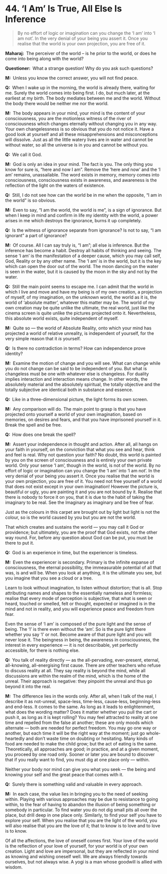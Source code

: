 # 44. ‘I Am’ Is True, All Else Is Inference

>By no effort of logic or imagination can you change the ‘I am’ into ‘I am not’. 
In the very denial of your being you assert it. 
Once you realise that the world is your own projection, you are free of it.

**Maharaj:**&ensp;The perceiver of the world – is he prior to the world, or does he come into being along with the world?

**Questioner:**&ensp;What a strange question! 
Why do you ask such questions?

**M:**&ensp;Unless you know the correct answer, you will not find peace.

**Q:**&ensp;When I wake up in the morning, the world is already there, waiting for me. 
Surely the world comes into being first. 
I do, but much later, at the earliest at my birth. 
The body mediates between me and the world. 
Without the body there would be neither me nor the world.

**M:**&ensp;The body appears in your mind, your mind is the content of your consciousness, you are the motionless witness of the river of consciousness which changes eternally without changing you in any way. 
Your own changelessness is so obvious that you do not notice it. 
Have a good look at yourself and all these misapprehensions and misconceptions will dissolve. 
Just as all the little watery lives are in water and cannot be without water, so all the universe is in you and cannot be without you.

**Q:**&ensp;We call it God.

**M:**&ensp;God is only an idea in your mind. 
The fact is you. 
The only thing you know for sure is, “here and now I am”. 
Remove the ‘here and now’ and the ‘I am’ remains, unassailable. 
The word exists in memory, memory comes into consciousness, consciousness exists in awareness, and awareness is the reflection of the light on the waters of existence.

**Q:**&ensp;Still, I do not see how can the world be in me when the opposite, “I am in the world” is so obvious.

**M:**&ensp;Even to say, “I am the world, the world is me”, is a sign of ignorance. 
But when I keep in mind and confirm in life my identity with the world, a power arises in me which destroys the ignorance, burns it up completely.

**Q:**&ensp;Is the witness of ignorance separate from ignorance? 
Is not to say, “I am ignorant” a part of ignorance?

**M:**&ensp;Of course. 
All I can say truly is, “I am”; all else is inference. 
But the inference has become a habit. 
Destroy all habits of thinking and seeing. 
The sense ‘I am’ is the manifestation of a deeper cause, which you may call self, God, Reality or by any other name. 
The ‘I am’ is in the world, but it is the key which can open the door out of the world. 
The moon dancing on the water is seen in the water, but it is caused by the moon in the sky and not by the water.

**Q:**&ensp;Still the main point seems to escape me. 
I can admit that the world in which I live and move and have my being is of my own creation, a projection of myself, of my imagination, on the unknown world, the world as it is, the world of ‘absolute matter’, whatever this matter may be. 
The world of my own creation may be quite unlike the ultimate, the real world, just like the cinema screen is quite unlike the pictures projected onto it. 
Nevertheless, this absolute world exists, quite independent of myself.

**M:**&ensp;Quite so — the world of Absolute Reality, onto which your mind has projected a world of relative unreality, is independent of yourself, for the very simple reason that it *is* yourself. 

**Q:**&ensp;Is there no contradiction in terms? 
How can independence prove identity?

**M:**&ensp;Examine the motion of change and you will see. 
What can change while you do not change can be said to be independent of you. 
But what is changeless must be one with whatever else is changeless. 
For duality implies interaction and interaction means change. 
In other words, the absolutely material and the absolutely spiritual, the totally objective and the totally subjective are identical both in substance and essence.

**Q:**&ensp;Like in a three-dimensional picture, the light forms its own screen.

**M:**&ensp;Any comparison will do. 
The main point to grasp is that you have projected onto yourself a world of your own imagination, based on memories, on desires and fears, and that you have imprisoned yourself in it. 
Break the spell and be free.

**Q:**&ensp;How does one break the spell?

**M:**&ensp;Assert your independence in thought and action. 
After all, all hangs on your faith in yourself, on the conviction that what you see and hear, think and feel is real. 
Why not question your faith? 
No doubt, this world is painted by you on the screen of consciousness and is entirely your own private world. 
Only your sense ‘I am’, though in the world, is not of the world. 
By no effort of logic or imagination can you change the ‘I am’ into ‘I am not’. 
In the very denial of your being you assert it. 
Once you realise that the world is your own projection, you are free of it. 
You need not free yourself of a world that does not exist except in your own imagination! 
However the picture is, beautiful or ugly, you are painting it and you are not bound by it. 
Realise that there is nobody to force it on you, that it is due to the habit of taking the imaginary to be real. 
See the Imaginary as imaginary and be free of fear. 

Just as the colours in this carpet are brought out by light but light is not the colour, so is the world caused by you but you are not the world. 

That which creates and sustains the world — you may call it God or providence; but ultimately, you are the proof that God exists, not the other way round. 
For, before any question about God can be put, you must be there to put it.

**Q:**&ensp;God is an experience in time, but the experiencer is timeless.

**M:**&ensp;Even the experiencer is secondary. 
Primary is the infinite expanse of consciousness, the eternal possibility, the immeasurable potential of all that was, is and will be. 
When you look at anything, it is the ultimate you see, but you imagine that you see a cloud or a tree. 

Learn to look without imagination, to listen without distortion; that is all. 
Stop attributing names and shapes to the essentially nameless and formless; realise that every mode of perception is subjective, that what is seen or heard, touched or smelled, felt or thought, expected or imagined is in the mind and not in reality, and you will experience peace and freedom from fear. 

Even the sense of ‘I am’ is composed of the pure light and the sense of being. 
The ‘I’ is there even without the ‘am’. 
So is the pure light there whether you say ‘I’ or not. 
Become aware of that pure light and you will never lose it. 
The beingness in being, the awareness in consciousness, the interest in every experience — it is not describable, yet perfectly accessible, for there is nothing else.

**Q:**&ensp;You talk of reality directly — as the all-pervading, ever-present, eternal, all-knowing, all-energising first cause. 
There are other teachers who refuse to discuss reality at all. 
They say reality is beyond the mind, while all discussions are within the realm of the mind, which is the home of the unreal. 
Their approach is negative: they pinpoint the unreal and thus go beyond it into the real.

**M:**&ensp;The difference lies in the words only. 
After all, when I talk of the real, I describe it as not-unreal, space-less, time-less, cause-less, beginning-less and end-less. 
It comes to the same. 
As long as it leads to enlightenment, what does the wording matter? 
Does it matter whether you pull the cart or push it, as long as it is kept rolling? 
You may feel attracted to reality at one time and repelled from the false at another; these are only moods which alternate — both are needed for perfect freedom. 
You may go one way or another, but each time it will be the right way at the moment; just go whole-heartedly and don’t waste time on doubting or hesitating. 
Many kinds of food are needed to make the child grow; but the act of eating is the same. 
Theoretically, all approaches are good; in practice, and at a given moment, you proceed by one road only. 
Sooner or later you are bound to discover that if you really want to find, you must dig at one place only — within. 

Neither your body nor mind can give you what you seek — the being and knowing your self and the great peace that comes with it.

**Q:**&ensp;Surely there is something valid and valuable in every approach.

**M:**&ensp;In each case, the value lies in bringing you to the need of seeking within. 
Playing with various approaches may be due to resistance to going within, to the fear of having to abandon the illusion of being something or somebody in particular. 
To find water you do not dig small pits all over the place, but drill deep in one place only. 
Similarly, to find your self you have to explore your self. 
When you realise that you are the light of the world, you will also realise that you are the love of it; that to know is to love and to love is to know. 

Of all the affections, the love of oneself comes first. 
Your love of the world is the reflection of your love of yourself, for your world is of your own creation. 
Light and love are impersonal, but they are reflected in your mind as knowing and wishing oneself well. 
We are always friendly towards ourselves, but not always wise. 
A <span data-tippy-content="One who practices <em>yoga</em>.">yogi</span> is a man whose goodwill is allied with wisdom.

<script>
export default {
  props: ["slot-key"],
  mounted () {
    tippy("[data-tippy-content]", {allowHTML: true});
  }
}
</script>
